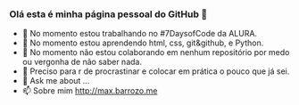 ### Olá esta é minha página pessoal do GitHub 👋




- 🔭 No momento estou trabalhando no #7DaysofCode da ALURA.
- 🌱 No momento estou aprendendo html, css, git&github, e Python.
- 👯 No momento não estou colaborando em nenhum repositório por medo ou vergonha de não saber nada.
- 🤔 Preciso para r de procrastinar e colocar em prática o pouco que já sei.
- 💬 Ask me about ...
- 📫 Sobre mim  http://max.barrozo.me

